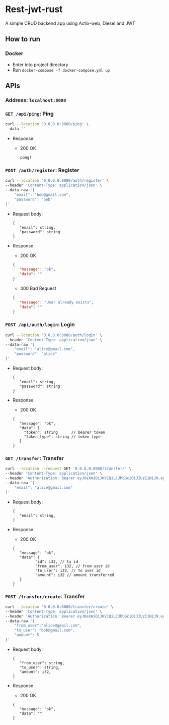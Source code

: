 # Rest-jwt-rust

A simple CRUD backend app using Actix-web, Diesel and JWT
## How to run

### Docker

- Enter into project directory
- Run `docker-compose -f docker-compose.yml up`

## APIs

### Address: **`localhost:8080`**

### `GET /api/ping`: Ping

```bash
curl --location '0.0.0.0:8080/ping' \
--data ''
```

- Response:
    - 200 OK

      ```text
      pong!
      ```

### `POST /auth/register`: Register

```bash
curl --location '0.0.0.0:8080/auth/register' \
--header 'Content-Type: application/json' \
--data-raw '{
    "email": "bob@gmail.com",
    "password": "bob"
}'
```

- Request body:

  ```text
  {
     "email": string,
     "password": string  
  }
  ```

- Response
    - 200 OK

  ```json
  {
     "message": "ok",
     "data": ""
  }
  ```
    - 400 Bad Request

  ```json
  {
     "message": "User already exists",
     "data": ""
  }

  ```

### `POST /api/auth/login`: Login

```bash
curl --location '0.0.0.0:8080/auth/login' \
--header 'Content-Type: application/json' \
--data-raw '{
    "email": "alice@gmail.com",
    "password": "alice"
}'
```

- Request body:

  ```text
  {
     "email": string,
     "password": string   
  }
  ```

- Response
    - 200 OK

  ```text
  {
     "message": "ok",
     "data": {
       "token": string      // bearer token
       "token_type": string // token type
     }
  }
  ```

### `GET /transfer`: Transfer

```bash
curl --location --request GET '0.0.0.0:8080/transfer/' \
--header 'Content-Type: application/json' \
--header 'Authorization: Bearer eyJ0eXAiOiJKV1QiLCJhbGciOiJIUzI1NiJ9.eyJpYXQiOjE3MjExMzY3NjYsImV4cCI6MTcyMTc0MTU2NiwiZW1haWwiOiJhbGljZUBnbWFpbC5jb20iLCJsb2dpbl9zZXNzaW9uIjoiMDM0ZmFkZTAtNTEyMS00ZjkxLWE4OTktMzgzNWQ0YjM3M2EzIn0.XsRYtDr1t6m5_uctXg8jNPNGKopoJvFcW5GQIboRFK4' \
--data-raw '{
    "email": "alice@gmail.com"
}'
```

- Request body:

  ```text
  {
     "email": string,
  }
  ```

- Response
    - 200 OK

  ```text
  {
     "message": "ok",
     "data": {
            "id": i32, // tx id
            "from_user": i32, // from user id
            "to_user": i32, // to user id
            "amount": i32 // amount transferred
     }
  }
  ```

### `POST /transfer/create`: Transfer

```bash
curl --location '0.0.0.0:8080/transfer/create' \
--header 'Content-Type: application/json' \
--header 'Authorization: Bearer eyJ0eXAiOiJKV1QiLCJhbGciOiJIUzI1NiJ9.eyJpYXQiOjE3MjExMzY3NjYsImV4cCI6MTcyMTc0MTU2NiwiZW1haWwiOiJhbGljZUBnbWFpbC5jb20iLCJsb2dpbl9zZXNzaW9uIjoiMDM0ZmFkZTAtNTEyMS00ZjkxLWE4OTktMzgzNWQ0YjM3M2EzIn0.XsRYtDr1t6m5_uctXg8jNPNGKopoJvFcW5GQIboRFK4' \
--data-raw '{
    "from_user":"alice@gmail.com",
    "to_user": "bob@gmail.com",
    "amount": 5
}'
```

- Request body:

  ```text
  {
     "from_user": string,
     "to_user": string,
     "amount": i32,
  }
  ```

- Response
    - 200 OK

  ```text
  {
     "message": "ok",
     "data": ""
  }
  ```